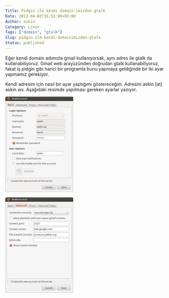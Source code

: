 ```yaml
---
Title: Pidgin ile kendi domain'imizden gtalk
Date: 2013-04-03T16:53:00+03:00
Author: askin
Category: Linux
Tags: ["domain", "gtalk"]
Slug: pidgin-ile-kendi-domainimizden-gtalk
Status: published
---
```


Eğer kendi domain adımızla gmail kullanıyorsak, aynı adres ile gtalk da kullanabiliyoruz. Gmail web arayüzünden doğrudan gtalk kullanabiliyoruz, fakat iş pidgin gibi harici bir programla bunu yapmaya geldiğinde bir iki ayar yapmamız gerekiyor.

Kendi adresim için nasıl bir ayar yaptığımı göstereceğim. Adresim askin \[at\] askin.ws. Aşağıdaki resimde yapılması gereken ayarlar yazıyor.

[![pidgin-gtalk-1](/uploads/2013/04/pidgin-gtalk-1-214x300.png)](/uploads/2013/04/pidgin-gtalk-1.png)

[![pidgin-gtalk-2](/uploads/2013/04/pidgin-gtalk-2-214x300.png)](/uploads/2013/04/pidgin-gtalk-2.png)
